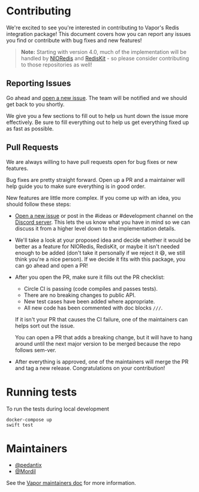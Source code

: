# Contributing

We're excited to see you're interested in contributing to Vapor's Redis integration package! This document covers how you can report any issues you find or contribute with bug fixes and new features!

> **Note:** Starting with version 4.0, much of the implementation will be handled by [NIORedis]() and [RedisKit]() - so please consider contributing to those repositories as well!

## Reporting Issues

Go ahead and [open a new issue](https://github.com/vapor/redis/issues/new). The team will be notified and we should get back to you shortly.

We give you a few sections to fill out to help us hunt down the issue more effectively. Be sure to fill everything out to help us get everything fixed up as fast as possible.

## Pull Requests

We are always willing to have pull requests open for bug fixes or new features.

Bug fixes are pretty straight forward. Open up a PR and a maintainer will help guide you to make sure everything is in good order.

New features are little more complex. If you come up with an idea, you should follow these steps:

- [Open a new issue](https://github.com/vapor/redis/issues/new) or post in the #ideas or #development channel on the [Discord server](http://vapor.team/). This lets the us know what you have in mind so we can discuss it from a higher level down to the implementation details.
- We'll take a look at your proposed idea and decide whether it would be better as a feature for NIORedis, RedisKit, or maybe it isn't needed enough to be added (don't take it personally if we reject it 😄, we still think you're a nice person). If we decide it fits with this package, you can go ahead and open a PR!
- After you open the PR, make sure it fills out the PR checklist:
    - Circle CI is passing (code compiles and passes tests).
    - There are no breaking changes to public API.
    - New test cases have been added where appropriate.
    - All new code has been commented with doc blocks `///`.

    If it isn't your PR that causes the CI failure, one of the maintainers can helps sort out the issue.

    You can open a PR that adds a breaking change, but it will have to hang around until the next major version to be merged because the repo follows sem-ver.

- After everything is approved, one of the maintainers will merge the PR and tag a new release. Congratulations on your contribution!

# Running tests


To run the tests during local development

```
docker-compose up
swift test
```


# Maintainers

- [@pedantix](https://github.com/pedantix)
- [@Mordil](https://github.com/Mordil)

See the [Vapor maintainers doc](https://github.com/vapor/vapor/blob/main/Docs/maintainers.md) for more information. 
